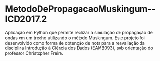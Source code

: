 # MetodoDePropagacaoMuskingum--ICD2017.2
Aplicação em Python que permite realizar a simulação de propagação de ondas em um trecho utilizando o método Muskingum.
Este projeto foi desenvolvido como forma de obtenção de nota para a reavaliação da disciplina Introdução à Ciência dos Dados (EAMB093), sob orientação do professor Christopher Freire.
